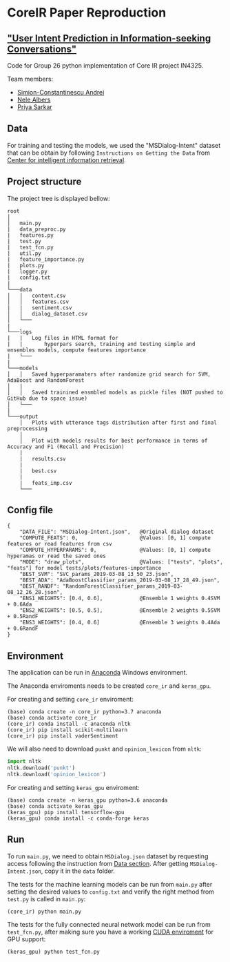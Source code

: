 # CoreIR Paper Reproduction 
## ["User Intent Prediction in Information-seeking Conversations"](https://arxiv.org/abs/1901.03489)

Code for Group 26 python implementation of Core IR project IN4325.

Team members:
 * [Simion-Constantinescu Andrei](https://www.linkedin.com/in/andrei-simion-constantinescu/)
 * [Nele Albers](https://www.tudelft.nl/ewi/)
 * [Priya Sarkar](https://www.tudelft.nl/ewi/)

## Data

For training and testing the models, we used the "MSDialog-Intent" dataset that can be obtain by following `Instructions on Getting the Data` from [Center for intelligent information retrieval](https://ciir.cs.umass.edu/downloads/msdialog/).

## Project structure

The project tree is displayed bellow:
```
root
│   
│   main.py
|   data_preproc.py
|   features.py
|   test.py
|   test_fcn.py
|   util.py
|   feature_importance.py
|   plots.py
|   logger.py
|   config.txt
|   
└───data
│   │   content.csv
│   │   features.csv
|   |   sentiment.csv
│   │   dialog_dataset.csv
│   └───
|
└───logs
|   |   Log files in HTML format for 
|   |   	hyperpars search, training and testing simple and ensembles models, compute features importance
|   └───
|
└───models
│   │   Saved hyperparamaters after randomize grid search for SVM, AdaBoost and RandomForest
│   |  
│   │   Saved trainined ensmbled models as pickle files (NOT pushed to GitHub due to space issue) 
│   └───
|
└───output
    │   Plots with utterance tags distribution after first and final preprocessing
    │   
    │   Plot with models results for best performance in terms of Accuracy and F1 (Recall and Precision)
    |
    |   results.csv
    |
    |   best.csv
    |
    |   feats_imp.csv
    └───
```
    
## Config file

```
{
	"DATA_FILE": "MSDialog-Intent.json",   @Original dialog dataset
	"COMPUTE_FEATS": 0,                    @Values: [0, 1] compute features or read features from csv 
	"COMPUTE_HYPERPARAMS": 0,              @Values: [0, 1] compute hyperamas or read the saved ones
	"MODE": "draw_plots",                  @Values: ["tests", "plots", "feats"] for model tests/plots/features-importance
	"BEST_SVM": "SVC_params_2019-03-08_13_50_23.json",
	"BEST_ADA": "AdaBoostClassifier_params_2019-03-08_17_28_49.json",
	"BEST_RANDF": "RandomForestClassifier_params_2019-03-08_12_26_28.json",
	"ENS1_WEIGHTS": [0.4, 0.6],            @Ensemble 1 weights 0.4SVM + 0.6Ada
	"ENS2_WEIGHTS": [0.5, 0.5],            @Ensemble 2 weights 0.5SVM + 0.5RandF
	"ENS3_WEIGHTS": [0.4, 0.6]             @Ensemble 3 weights 0.4Ada + 0.6RandF
}
```

## Environment
The application can be run in [Anaconda](https://www.anaconda.com/download/) Windows environment.

The Anaconda enviroments needs to be created `core_ir` and `keras_gpu`.

For creating and setting `core_ir` enviroment:
```shell
(base) conda create -n core_ir python=3.7 anaconda
(base) conda activate core_ir
(core_ir) conda install -c anaconda nltk
(core_ir) pip install scikit-multilearn
(core_ir) pip install vaderSentiment
```

We will also need to download `punkt` and `opinion_lexicon` from `nltk`:
```python
import nltk
nltk.download('punkt')
nltk.download('opinion_lexicon')
```

For creating and setting `keras_gpu` enviroment:
```shell
(base) conda create -n keras_gpu python=3.6 anaconda
(base) conda activate keras_gpu
(keras_gpu) pip install tensorflow-gpu
(keras_gpu) conda install -c conda-forge keras 
```

## Run
To run `main.py`, we need to obtain `MSDialog.json` dataset by requesting access following the instruction from [Data section](#data).
After getting `MSDialog-Intent.json`, copy it in the `data` folder. 

The tests for the machine learning models can be run from `main.py` after setting the desired values to `config.txt` and verify the right method from `test.py` is called in `main.py`:
```shell
(core_ir) python main.py
```

The tests for the fully connected neural network model can be run from `test_fcn.py`, after making sure you have a working [CUDA enviroment](https://www.tensorflow.org/install/gpu) for GPU support:
```shell
(keras_gpu) python test_fcn.py
```
